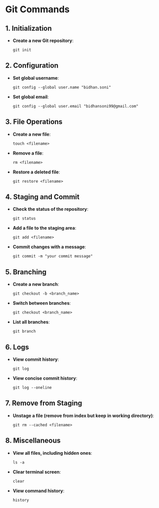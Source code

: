# Git Commands

## 1. Initialization
- **Create a new Git repository**:
  
  `git init`

## 2. Configuration
- **Set global username**:
  
  `git config --global user.name "bidhan.soni"`

- **Set global email**:
  
  `git config --global user.email "bidhansoni99@gmail.com"`

## 3. File Operations
- **Create a new file**:
  
  `touch <filename>`

- **Remove a file**:
  
  `rm <filename>`

- **Restore a deleted file**:
  
  `git restore <filename>`

## 4. Staging and Commit
- **Check the status of the repository**:
  
  `git status`

- **Add a file to the staging area**:
  
  `git add <filename>`

- **Commit changes with a message**:
  
  `git commit -m "your commit message"`

## 5. Branching
- **Create a new branch**:
  
  `git checkout -b <branch_name>`

- **Switch between branches**:
  
  `git checkout <branch_name>`

- **List all branches**:
  
  `git branch`

## 6. Logs
- **View commit history**:
  
  `git log`

- **View concise commit history**:
  
  `git log --oneline`

## 7. Remove from Staging
- **Unstage a file (remove from index but keep in working directory)**:
  
  `git rm --cached <filename>`

## 8. Miscellaneous
- **View all files, including hidden ones**:
  
  `ls -a`

- **Clear terminal screen**:
  
  `clear`

- **View command history**:
  
  `history`
